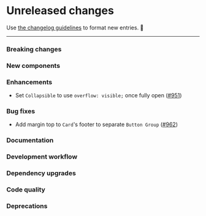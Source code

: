 # Unreleased changes

Use [the changelog guidelines](https://git.io/polaris-changelog-guidelines) to format new entries. 💜

---

### Breaking changes

### New components

### Enhancements

- Set `Collapsible` to use `overflow: visible;` once fully open ([#951](https://github.com/Shopify/polaris-react/pull/951))

### Bug fixes

- Add margin top to `Card`'s footer to separate `Button Group` ([#962](https://github.com/Shopify/polaris-react/pull/962))

### Documentation

### Development workflow

### Dependency upgrades

### Code quality

### Deprecations
